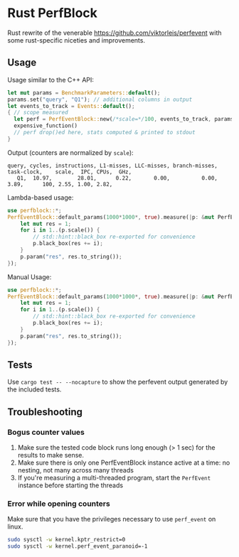 # Rust PerfBlock
Rust rewrite of the venerable <https://github.com/viktorleis/perfevent> with some rust-specific niceties and improvements.

## Usage

Usage similar to the C++ API:
```rust
let mut params = BenchmarkParameters::default();
params.set("query", "Q1"); // additional columns in output
let events_to_track = Events::default();
{ // scope measured
  let perf = PerfEventBlock::new(/*scale=*/100, events_to_track, params, /*print_header=*/true)?;
  expensive_function()
  // perf drop()ed here, stats computed & printed to stdout 
}
```

Output (counters are normalized by `scale`):
``` csv
query, cycles, instructions, L1-misses, LLC-misses, branch-misses, task-clock,    scale,  IPC, CPUs,  GHz,
   Q1,  10.97,        28.01,      0.22,       0.00,          0.00,       3.89,      100, 2.55, 1.00, 2.82,
```

Lambda-based usage:
``` rust
use perfblock::*;
PerfEventBlock::default_params(1000*1000*, true).measure(|p: &mut PerfEventBlock| {
    let mut res = 1;
    for i in 1..(p.scale()) {
        // std::hint::black_box re-exported for convenience
        p.black_box(res += i);
    }
    p.param("res", res.to_string());
});
```

Manual Usage:
``` rust
use perfblock::*;
PerfEventBlock::default_params(1000*1000*, true).measure(|p: &mut PerfEventBlock| {
    let mut res = 1;
    for i in 1..(p.scale()) {
        // std::hint::black_box re-exported for convenience
        p.black_box(res += i);
    }
    p.param("res", res.to_string());
});
```


## Tests
Use `cargo test -- --nocapture` to show the perfevent output generated by the included tests. 

## Troubleshooting

### Bogus counter values
1. Make sure the tested code block runs long enough (> 1 sec) for the results to make sense.
2. Make sure there is only one PerfEventBlock instance active at a time: no nesting, not many across many threads
3. If you're measuring a multi-threaded program, start the `PerfEvent` instance before starting the threads

### Error while opening counters
Make sure that you have the privileges necessary to use `perf_event` on linux.
```sh
sudo sysctl -w kernel.kptr_restrict=0
sudo sysctl -w kernel.perf_event_paranoid=-1
```
